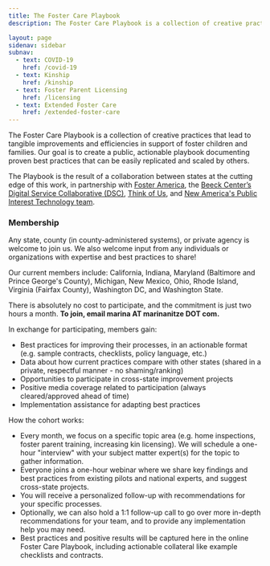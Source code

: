 ```yaml
---
title: The Foster Care Playbook
description: The Foster Care Playbook is a collection of creative practices that lead to tangible improvements and efficiencies in support of foster children and families. Our goal is to create a public, actionable playbook documenting proven best practices that can be easily replicated and scaled by others. 

layout: page
sidenav: sidebar
subnav:
  - text: COVID-19
    href: /covid-19
  - text: Kinship
    href: /kinship
  - text: Foster Parent Licensing
    href: /licensing
  - text: Extended Foster Care
    href: /extended-foster-care
---
```


The Foster Care Playbook is a collection of creative practices that lead to tangible improvements and efficiencies in support of foster children and families. Our goal is to create a public, actionable playbook documenting proven best practices that can be easily replicated and scaled by others. 

The Playbook is the result of a collaboration between states at the cutting edge of this work, in partnership with [Foster America]((https://www.foster-america.org/)), the [Beeck Center’s Digital Service Collaborative (DSC)](https://beeckcenter.georgetown.edu/project/digital-service-collaborative-building-capacity-for-digital-transformation-in-government/), [Think of Us](https://www.thinkof-us.org/), and [New America's Public Interest Technology team](https://www.newamerica.org/public-interest-technology/). 

### Membership

Any state, county (in county-administered systems), or private agency is welcome to join us. We also welcome input from any individuals or organizations with expertise and best practices to share!

Our current members include: California, Indiana, Maryland (Baltimore and Prince George's County), Michigan, New Mexico, Ohio, Rhode Island, Virginia (Fairfax County), Washington DC, and Washington State.

There is absolutely no cost to participate, and the commitment is just two hours a month. **To join, email marina AT marinanitze DOT com.**

In exchange for participating, members gain:
* Best practices for improving their processes, in an actionable format (e.g. sample contracts, checklists, policy language, etc.)
* Data about how current practices compare with other states (shared in a private, respectful manner - no shaming/ranking)
* Opportunities to participate in cross-state improvement projects
* Positive media coverage related to participation (always cleared/approved ahead of time)
* Implementation assistance for adapting best practices

How the cohort works:
* Every month, we focus on a specific topic area (e.g. home inspections, foster parent training, increasing kin licensing). 
We will schedule a one-hour "interview" with your subject matter expert(s) for the topic to gather information.
* Everyone joins a one-hour webinar where we share key findings and best practices from existing pilots and national experts, and suggest cross-state projects.
* You will receive a personalized follow-up with recommendations for your specific processes.
* Optionally, we can also hold a 1:1 follow-up call to go over more in-depth recommendations for your team, and to provide any implementation help you may need.
* Best practices and positive results will be captured here in the online Foster Care Playbook, including actionable collateral like example checklists and contracts.

